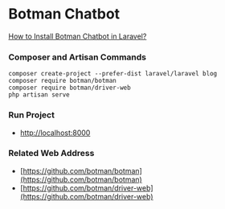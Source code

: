 # Botman Chatbot

[How to Install Botman Chatbot in Laravel?](https://www.itsolutionstuff.com/post/how-to-install-botman-chatbot-in-laravel-5example.html)

### Composer and Artisan Commands
```shell script
composer create-project --prefer-dist laravel/laravel blog
composer require botman/botman
composer require botman/driver-web
php artisan serve
```

### Run Project
* [http://localhost:8000](http://localhost:8000)

### Related Web Address
* [https://github.com/botman/botman](https://github.com/botman/botman)
* [https://github.com/botman/driver-web](https://github.com/botman/driver-web)
